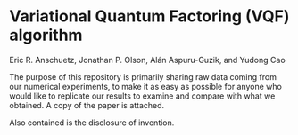 # Variational Quantum Factoring (VQF) algorithm

Eric R. Anschuetz, Jonathan P. Olson, Alán Aspuru-Guzik, and Yudong Cao

The purpose of this repository is primarily sharing raw data coming from our numerical experiments, to make it as easy as possible for anyone who would like to replicate our results to examine and compare with what we obtained. A copy of the paper is attached.

Also contained is the disclosure of invention.
